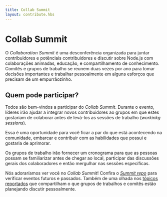 ```yaml
---
title: Collab Summit
layout: contribute.hbs
---
```


# Collab Summit

O _Collaboration Summit_ é uma desconferência organizada para juntar contribuidores e potênciais contribuidores e discutir sobre Node.js com colaborações animadas, educação, e compartilhamento de conhecimento. Comitês e grupos de trabalho se reunem duas vezes por ano para tomar decisões importantes e trabalhar pessoalmente em alguns esforços que precisam de um empurrãozinho.

## Quem pode participar?

Todos são bem-vindos a participar do _Collab Summit_. Durante o evento, líderes irão ajudar a integrar novos contribuidores ao grupos em que estes gostariam de colaborar antes de levá-los as sessões de trabalho (_workinkg sessions_).

Essa é uma oportunidade para você ficar a par do que está acontecendo na comunidade, embarcar e contribuir com as habilidades que possui e gostaria de aprimorar.

Os grupos de trabalho irão fornecer um cronograma para que as pessoas possam se familiarizar antes de chegar ao local, participar das discussões gerais dos colaboradores e então mergulhar nas sessões específicas.

Nós adoraríamos ver você no _Collab Summit_! Confira o [_Summit repo_](https://github.com/nodejs/summit) para verificar eventos futuros e passados. Também de uma olhada nos [tópicos reportados](https://github.com/nodejs/summit/issues) que compartilham o que grupos de trabalhos e comitês estão planejando discutir pessoalmente.
